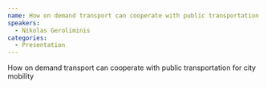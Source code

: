 ```yaml
--- 
name: How on demand transport can cooperate with public transportation for city mobility 
speakers: 
  - Nikolas Geroliminis
categories:
  - Presentation
---
```


How on demand transport can cooperate with public transportation for city mobility